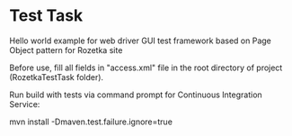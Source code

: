 # Test Task
Hello world example for web driver GUI test framework based on Page Object pattern for Rozetka site

Before use, fill all fields in "access.xml" file in the root directory of project (RozetkaTestTask folder).

Run build with tests via command prompt for Continuous Integration Service:

mvn install -Dmaven.test.failure.ignore=true


